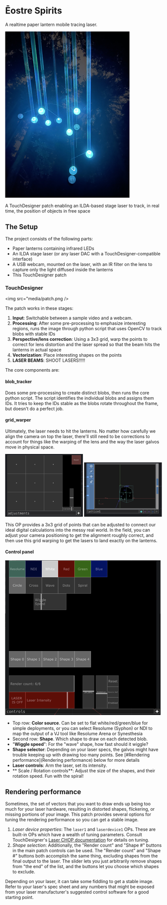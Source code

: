 # Ēostre Spirits

A realtime paper lantern mobile tracing laser.

<img src="media/deployed.jpg" width="400" />

A TouchDesigner patch enabling an ILDA-based stage laser to track, in real time, the position of objects in free space

## The Setup

The project consists of the following parts:

- Paper lanterns containing infrared LEDs
- An ILDA stage laser (or any laser DAC with a TouchDesigner-compatible interface)
- A USB webcam, mounted on the laser, with an IR filter on the lens to capture only the light diffused inside the lanterns
- This TouchDesigner patch

### TouchDesigner

<img src="media/patch.png />

The patch works in these stages:

1. **Input**: Switchable between a sample video and a webcam.
2. **Processing**: After some pre-processing to emphasize interesting regions, runs the image through python script that uses OpenCV to track blobs with stable IDs
3. **Perspective/lens correction**: Using a 3x3 grid, warp the points to correct for lens distortion and the laser spread so that the beam hits the lanterns in actual space
4. **Vectorization**: Place interesting shapes on the points
5. **LASER BEAMS**: SHOOT LASERS!!!!!

The core components are:

#### blob_tracker

Does some pre-processing to create distinct blobs, then runs the core python script. The script identifies the individual blobs and assigns them IDs. It tries to keep the IDs stable as the blobs rotate throughout the frame, but doesn't do a perfect job.

#### grid_warper

Ultimately, the laser needs to hit the lanterns. No matter how carefully we align the camera on top the laser, there'll still need to be corrections to account for things like the warping of the lens and the way the laser galvos move in physical space.

<img src="media/adjustments.png" width="250" /> <img src="media/warped.png" width="250" />

This OP provides a 3x3 grid of points that can be adjusted to connect our ideal digital calculations into the messy real world. In the field, you can adjust your camera positioning to get the alignment roughly correct, and then use this grid warping to get the lasers to land exactly on the lanterns.

#### Control panel


<img src="media/controls.png" width="500" />

- Top row: **Color source**. Can be set to flat white/red/green/blue for simple deployments, or you can select Resolume (Syphon) or NDI to map the output of a VJ tool like Resolume Arena or Synesthesia 
- Second row: **Shape**. Which shape to draw on each detected blob.
- "**Wiggle speed**": For the "wave" shape, how fast should it wiggle?
- **Shape selector**: Depending on your laser specs, the galvos might have trouble keeping up with drawing too many points. See [#Rendering performance](Rendering performance) below for more details
- **Laser controls**: Arm the laser, set its intensity.
- ** Scale / Rotation controls**: Adjust the size of the shapes, and their rotation speed. Fun with the spiral!

## Rendering performance

Sometimes, the set of vectors that you want to draw ends up being too much for your laser hardware, resulting in distorted shapes, flickering, or missing portions of your image. This patch provides several options for tuning the rendering performance so you can get a stable image.

1. *Laser device properties*: The `laser1` and `laserdevice1` OPs. These are built-in OPs which have a wealth of tuning parameters. Consult TouchDesigner's [Laser CHOP documentation](https://docs.derivative.ca/Laser_CHOP) for details on tuning.
2. *Shape selection*: Additionally, the "Render count" and "Shape #" buttons in the main patch controls can be used. The "Render count" and "Shape #" buttons both accomplish the same thing, excluding shapes from the final output to the laser. The slider lets you just arbitrarily remove shapes from "the end" of the list, and the buttons let you choose which shapes to exclude.

Depending on your laser, it can take some fiddling to get a stable image. Refer to your laser's spec sheet and any numbers that might be exposed from your laser manufacturer's suggested control software for a good starting point.
